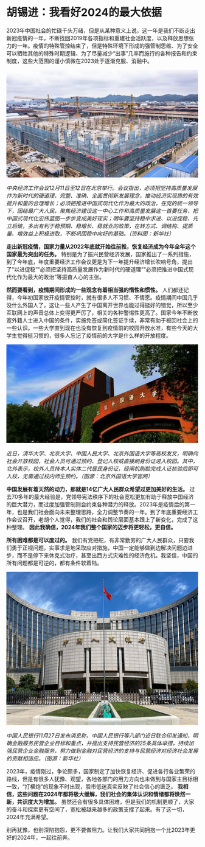 # 胡锡进：我看好2024的最大依据

2023年中国社会的忙碌千头万绪，但是从某种意义上说，这一年是我们不断走出新冠疫情的一年，不断找回2019年各项指标和重建社会活跃度，以及释放思想张力的一年。疫情的特殊管控结束了，但是特殊环境下形成的强管制思维、为了安全可以牺牲其他的特殊时期逻辑、为了尽量减少“出事”几率而施行的各种报告和约束制度，这些大范围的谨小慎微在2023处于逐渐克服、消融中。

![6298bca8bd7340ae7f2a3644c8e164f9.jpg](https://raw.githubusercontent.com/qqhsx/qqnews_image/main/2023/12/31/胡锡进：我看好2024的最大依据/6298bca8bd7340ae7f2a3644c8e164f9.jpg)

_中央经济工作会议12月11日至12日在北京举行。会议指出，必须把坚持高质量发展作为新时代的硬道理，完整、准确、全面贯彻新发展理念，推动经济实现质的有效提升和量的合理增长；必须把推进中国式现代化作为最大的政治，在党的统一领导下，团结最广大人民，聚焦经济建设这一中心工作和高质量发展这一首要任务，把中国式现代化宏伟蓝图一步步变成美好现实；明年要坚持稳中求进、以进促稳、先立后破，多出有利于稳预期、稳增长、稳就业的政策，在转方式、调结构、提质量、增效益上积极进取，不断巩固稳中向好的基础。（资料图：新华社）_

**走出新冠疫情，国家力量从2022年底就开始往前推，恢复经济成为今年全年这个国家最为突出的任务。**
特别是为了振兴民营经济发展，国家推出了一系列措施，到了今年底，年度重要经济工作会议更是为下一年提升经济增长吹响号角，提出了“以进促稳”“必须把坚持高质量发展作为新时代的硬道理”“必须把推进中国式现代化作为最大的政治”等振奋人心的主张。

**然而要看到，疫情期间形成的一些观念有着相当强的惰性和惯性。**
人们都还记得，今年初国家放开疫情管控时，就有很多人不习惯、不情愿。疫情期间中国几乎没什么外国人了，这让一些人产生了中国离开世界也能过得挺好的错觉，所以至少互联网上的声音总体上变得更严厉了，相关的各种警惕性更高了。国家今年不断放宽外籍人士进入中国的条件，实施免签或简化签证手续，非常有助于板回社会上的一些认识。一些大学直到现在也没有恢复到疫情前的校园开放水准，有些今天的大学生觉得挺习惯的，很多人忘记了疫情前的大学是什么样的开放程度。

![c0f44c1d2f045f2b3988756429b05080.jpg](https://raw.githubusercontent.com/qqhsx/qqnews_image/main/2023/12/31/胡锡进：我看好2024的最大依据/c0f44c1d2f045f2b3988756429b05080.jpg)

_近日，清华大学、北京大学、中国人民大学、北京外国语大学等高校发文，明确向社会开放校园，社会人员可通过预约、登记入校或直接刷身份证进入校园。其中，北外表示，校外人员持本人实体二代居民身份证，经闸机刷脸完成人证核验后即可入校，无需通过校内师生预约。（图源：北京外国语大学官网）_

**中国发展有着天然的动力，那就是14亿广大人民群众希望过更加美好的生活。**
过去70多年的最大经验是，党领导宪法秩序下的社会宽松更加有助于释放中国经济的巨大潜力，而过度加强管制则会约束各种潜力的释放。2023年是疫情后的第一年，也是我们社会面向未来整理思路，全力调整节奏的一年。到了年底重要经济工作会议召开，老胡个人觉得，我们的社会和舆论层面基本跟上了新变化，完成了这种整理。
**因此我确信，2024年我们整个国家的迈步将更轻松，更自信。**

**所有困难都是可以度过的。**
我们有党把舵，有非常勤劳的广大人民群众，只要我们勇于正视问题，实事求是地采取应对措施，中国一定能够做到边解决问题边进步，而不是停下来休克式治疗，甚至出西方式灾难性的经济危机。我坚信，中国的所有问题都是可逆的，都有条件软着陆。

![01ec5f14f034d9798636890f0480fda7.jpg](https://raw.githubusercontent.com/qqhsx/qqnews_image/main/2023/12/31/胡锡进：我看好2024的最大依据/01ec5f14f034d9798636890f0480fda7.jpg)

_中国人民银行11月27日发布消息称，中国人民银行等八部门近日联合印发通知，明确金融服务民营企业目标和重点，并提出支持民营经济的25条具体举措，持续加强民营企业金融服务，努力做到金融对民营经济的支持与民营经济对经济社会发展的贡献相适应。（图源：新华社）_

2023年，疫情刚过，争论颇多，国家制定了加快恢复经济、促进各行各业繁荣的路线，但是有很多人犹豫、观望，各地各部门的用力方向也未做到与国家主目标相一致，“打横炮”的现象不时出现，股市低迷真实反映了社会信心的匮乏。
**我相信，这些问题在2024年都将极大缓解，我们社会的集体认识和情绪都将焕然一新，共识度大为增加。**
虽然还会有很多具体困难，但是我们的机制更顺了，大家的奋斗和探索更有空间了，宽松被越来越多的政策支撑了起来。有了这一切，2024年充满希望。

别再犹豫，也别深陷抱怨，更不要做阻力。让我们大家共同拥抱一个比2023年更好的2024年，一起往前奔。


